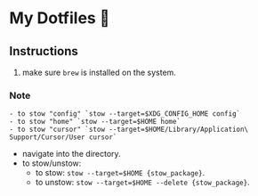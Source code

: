 # My Dotfiles 🥹

## Instructions

1. make sure `brew` is installed on the system.

### Note

    - to stow "config" `stow --target=$XDG_CONFIG_HOME config`
    - to stow "home" `stow --target=$HOME home`
    - to stow "cursor" `stow --target=$HOME/Library/Application\ Support/Cursor/User cursor`

- navigate into the directory.
- to stow/unstow:
  - to stow: `stow --target=$HOME {stow_package}`.
  - to unstow: `stow --target=$HOME --delete {stow_package}`.
